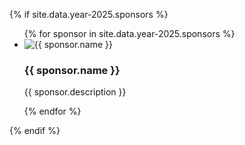 {% if site.data.year-2025.sponsors %} 

<ul class="grid">
{% for sponsor in site.data.year-2025.sponsors %}
  <li class="grid__item">
    <img src="{{ sponsor.image }}" alt="{{ sponsor.name }}" class="grid__cover">
    <h3 class="grid__title">{{ sponsor.name }}</h3>
    <p class="grid__description">{{ sponsor.description }}</p>
  </li>
{% endfor %} 
</ul>

{% endif %}
